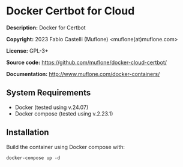 Docker Certbot for Cloud
========================
**Description:** Docker for Certbot

**Copyright:** 2023 Fabio Castelli (Muflone) <muflone(at)muflone.com>

**License:** GPL-3+

**Source code:** https://github.com/muflone/docker-cloud-certbot/

**Documentation:** http://www.muflone.com/docker-containers/

System Requirements
-------------------

* Docker (tested using v.24.07)
* Docker compose (tested using v.2.23.1)

Installation
------------

Build the container using Docker compose with:

    docker-compose up -d

